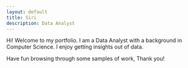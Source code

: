 ```yaml
---
layout: default
title: Siri
description: Data Analyst
---
```

Hi! Welcome to my portfolio. I am a Data Analyst
with a background in Computer Science. 
I enjoy getting insights out of data. 

Have fun browsing through some samples of work, Thank you!


